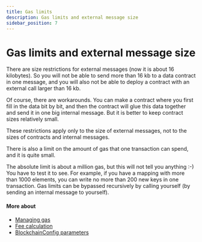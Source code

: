 ```yaml
---
title: Gas limits
description: Gas limits and external message size
sidebar_position: 7
---
```


# Gas limits and external message size

There are size restrictions for external messages (now it is about 16 kilobytes). So you will not be able to send more than 16 kb to a data contract in one message, and you will also not be able to deploy a contract with an external call larger than 16 kb.

Of course, there are workarounds. You can make a contract where you first fill in the data bit by bit, and then the contract will glue this data together and send it in one big internal message. But it is better to keep contract sizes relatively small.

These restrictions apply only to the size of external messages, not to the sizes of contracts and internal messages.

There is also a limit on the amount of gas that one transaction can spend, and it is quite small.

The absolute limit is about a million gas, but this will not tell you anything :-) You have to test it to see. For example, if you have a mapping with more than 1000 elements, you can write no more than 200 new keys in one transaction. Gas limits can be bypassed recursively by calling yourself (by sending an internal message to yourself).

#### More about

- [Managing gas](../arch/30-managing-gas.md)
- [Fee calculation](../arch/20-fee-calculation.md)
- [BlockchainConfig parameters](../arch/60-executor.md#blockchainconfig-parameters)
